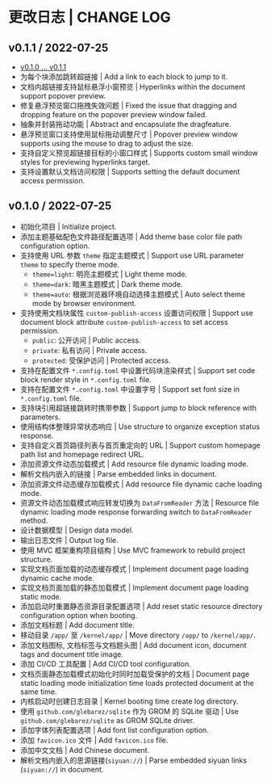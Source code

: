 # 更改日志 | CHANGE LOG

## v0.1.1 / 2022-07-25

- [v0.1.0 ... v0.1.1](https:///github.com/Zuoqiu-Yingyi/siyuan-publish/compare/v0.1.0...v1.1.1)
- 为每个块添加跳转超链接 | Add a link to each block to jump to it.
- 文档内超链接支持鼠标悬浮小窗预览 | Hyperlinks within the document support popover preview.
- 修复悬浮预览窗口拖拽失效问题 | Fixed the issue that dragging and dropping feature on the popover preview window failed.
- 抽象并封装拖动功能 | Abstract and encapsulate the dragfeature.
- 悬浮预览窗口支持使用鼠标拖动调整尺寸 | Popover preview window supports using the mouse to drag to adjust the size.
- 支持自定义预览超链接目标的小窗口样式 | Supports custom small window styles for previewing hyperlinks target.
- 支持设置默认文档访问权限 | Supports setting the default document access permission.

## v0.1.0 / 2022-07-25

- 初始化项目 | Initialize project.
- 添加主题基础配色文件路径配置选项 | Add theme base color file path configuration option.
- 支持使用 URL 参数 `theme` 指定主题模式 | Support use URL parameter `theme` to specify theme mode.
  - `theme=light`: 明亮主题模式 | Light theme mode.
  - `theme=dark`: 暗黑主题模式 | Dark theme mode.
  - `theme=auto`: 根据浏览器环境自动选择主题模式 | Auto select theme mode by browser environment.
- 支持使用文档块属性 `custom-publish-access` 设置访问权限 | Support use document block attribute `custom-publish-access` to set access permission.
  - `public`: 公开访问 | Public access.
  - `private`: 私有访问 | Private access.
  - `protected`: 受保护访问 | Protected access.
- 支持在配置文件 `*.config.toml` 中设置代码块渲染样式 | Support set code block render style in `*.config.toml` file.
- 支持在配置文件 `*.config.toml` 中设置字号 | Support set font size in `*.config.toml` file.
- 支持块引用超链接跳转时携带参数 | Support jump to block reference with parameters.
- 使用结构体整理异常状态响应 | Use structure to organize exception status response.
- 支持自定义首页路径列表与首页重定向的 URL | Support custom homepage path list and homepage redirect URL.
- 添加资源文件动态加载模式 | Add resource file dynamic loading mode.
- 解析文档内嵌入的链接 | Parse embedded links in document.
- 添加资源文件动态缓存加载模式 | Add resource file dynamic cache loading mode.
- 资源文件动态加载模式响应转发切换为 `DataFromReader` 方法 | Resource file dynamic loading mode response forwarding switch to `DataFromReader` method.
- 设计数据模型 | Design data model.
- 输出日志文件 | Output log file.
- 使用 MVC 框架重构项目结构 | Use MVC framework to rebuild project structure.
- 实现文档页面加载的动态缓存模式 | Implement document page loading dynamic cache mode.
- 实现文档页面加载的静态加载模式 | Implement document page loading static mode.
- 添加启动时重置静态资源目录配置选项 | Add reset static resource directory configuration option when booting.
- 添加文档标题 | Add document title.
- 移动目录 `/app/` 至 `/kernel/app/` | Move directory `/app/` to `/kernel/app/`.
- 添加文档图标, 文档标签与文档题头图 | Add document icon, document tags and document title image.
- 添加 CI/CD 工具配置 | Add CI/CD tool configuration.
- 文档页面静态加载模式初始化时同时加载受保护的文档 | Document page static loading mode initialization time loads protected document at the same time.
- 内核启动时创建日志目录 | Kernel booting time create log directory.
- 使用 `github.com/glebarez/sqlite` 作为 GROM 的 SQLite 驱动 | Use `github.com/glebarez/sqlite` as GROM SQLite driver.
- 添加字体列表配置选项 | Add font list configuration option.
- 添加 `favicon.ico` 文件 | Add `favicon.ico` file.
- 添加中文文档 | Add Chinese document.
- 解析文档内嵌入的思源链接(`siyuan://`) | Parse embedded siyuan links (`siyuan://`) in document.
